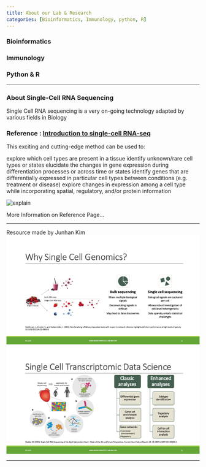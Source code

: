 ```yaml
---
title: About our Lab & Research
categories: [Bioinformatics, Immunology, python, R]
---
```

### Bioinformatics
### Immunology
### Python & R
---

### About Single-Cell RNA Sequencing
Single Cell RNA sequencing is a very on-going technology adapted by various fields in Biology

### Reference : [Introduction to single-cell RNA-seq](https://hbctraining.github.io/scRNA-seq_online/lessons/01_intro_to_scRNA-seq.html)
This exciting and cutting-edge method can be used to:

explore which cell types are present in a tissue
identify unknown/rare cell types or states
elucidate the changes in gene expression during differentiation processes or across time or states
identify genes that are differentially expressed in particular cell types between conditions (e.g. treatment or disease)
explore changes in expression among a cell type while incorporating spatial, regulatory, and/or protein information

![explain](https://hbctraining.github.io/scRNA-seq_online/img/sc_analyses.png)

More Information on Reference Page...

---
Resource made by Junhan Kim
![singlecell1](/assets/images/photo1.png)
![singlecell2](/assets/images/photo2.png)

---